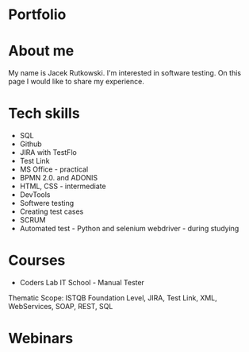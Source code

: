 # Portfolio
# About me

My name is Jacek Rutkowski. I'm interested in software testing. On this page I would like to share my experience.
# Tech skills

* SQL
* Github
* JIRA with TestFlo
* Test Link
* MS Office - practical
* BPMN 2.0. and ADONIS
* HTML, CSS - intermediate
* DevTools
* Softwere testing
* Creating test cases
* SCRUM
* Automated test - Python and selenium webdriver - during studying

# Courses

* Coders Lab IT School - Manual Tester

Thematic Scope: ISTQB Foundation Level, JIRA, Test Link, XML, WebServices, SOAP, REST, SQL

# Webinars


